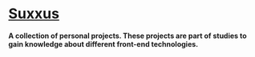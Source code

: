 # [Suxxus](http://suxxus.github.io/)

**A collection of personal projects. These projects are part of studies to gain knowledge about different front-end technologies.**
